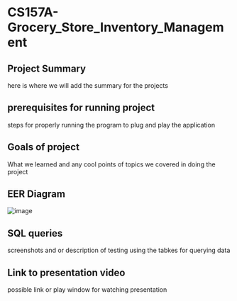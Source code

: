 # CS157A-Grocery_Store_Inventory_Management
  ## Project Summary
  here is where we will add the summary for the projects
## prerequisites for running project
steps for properly running the program to plug and play the application
## Goals of project
What we learned and any cool points of topics we covered in doing the project
## EER Diagram
![image](https://github.com/user-attachments/assets/50eefa8d-90c8-4691-8a96-c8db24233c0c)

## SQL queries
screenshots and or description of testing using the tabkes for querying data
## Link to presentation video
possible link or play window for watching presentation

